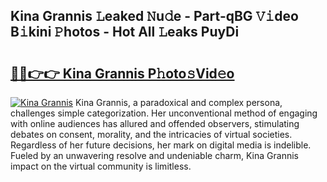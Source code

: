 ## Kina Grannis 𝙻eaked 𝙽u𝚍e - Part-qBG 𝚅𝚒deo B𝚒kini 𝙿hotos - Hot All 𝙻eaks PuyDi

# <h2><a href="http://ld12hd.urlbe.top/?page=Kina+Grannis">🔗🔗👉👉 Kina Grannis P𝚑oto𝚜Vid𝚎o</a></h2>

[![Kina Grannis](https://i.imgur.com/eBuTRDB.gif)](http://ld12hd.urlbe.top/?page=Kina+Grannis)
Kina Grannis, a paradoxical and complex persona, challenges simple categorization. Her unconventional method of engaging with online audiences has allured and offended observers, stimulating debates on consent, morality, and the intricacies of virtual societies. Regardless of her future decisions, her mark on digital media is indelible. Fueled by an unwavering resolve and undeniable charm, Kina Grannis impact on the virtual community is limitless.
